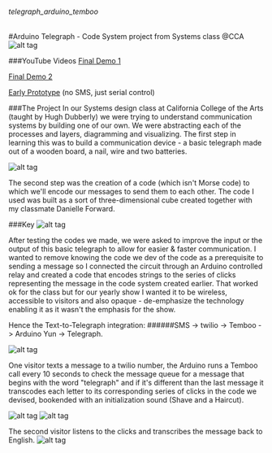 ###### telegraph_arduino_temboo
#Arduino Telegraph - Code System project from Systems class @CCA
![alt tag](https://s3-us-west-1.amazonaws.com/systems-noam/images/systems/IMG_0020.JPG)

###YouTube Videos
[Final Demo 1](https://youtu.be/Q5agbIDerKQ)

[Final Demo 2](https://youtu.be/oKgJvz0VeJY)

[Early Prototype](https://youtu.be/BHRiO0pCflk) (no SMS, just serial control)


###The Project
In our Systems design class at California College of the Arts (taught by Hugh Dubberly) we were trying to understand communication systems by building one of our own. We were abstracting each of the processes and layers, diagramming and visualizing.
The first step in learning this was to build a communication device - a basic telegraph made out of a wooden board, a nail, wire and two batteries. 

![alt tag](https://s3-us-west-1.amazonaws.com/systems-noam/images/systems/IMG_8545.jpg)

The second step was the creation of a code (which isn't Morse code) to which we'll encode our messages to send them to each other. The code I used was built as a sort of three-dimensional cube created together with my classmate Danielle Forward. 

###Key
![alt tag](https://s3-us-west-1.amazonaws.com/systems-noam/images/systems/Revised_Code_Danielle_Noam.png)

After testing the codes we made, we were asked to improve the input or the output of this basic telegraph to allow for easier & faster communication.
I wanted to remove knowing the code we dev of the code as a prerequisite to sending a message so I connected the circuit through an Arduino controlled relay and created a code that encodes strings to the series of clicks representing the message in the code system created earlier.
That worked ok for the class but for our yearly show I wanted it to be wireless, accessible to visitors and also opaque - de-emphasize the technology enabling it as it wasn't the emphasis for the show.

Hence the Text-to-Telegraph integration:
######SMS -> twilio -> Temboo -> Arduino Yun ->  Telegraph.

![alt tag](https://s3-us-west-1.amazonaws.com/systems-noam/images/systems/IMG_0020.JPG)


One visitor texts a message to a twilio number, the Arduino runs a Temboo call every 10 seconds to check the message queue for a message that begins with the word "telegraph" and if it's different than the last message it transcodes each letter to its corresponding series of clicks in the code we devised, bookended with an initialization sound (Shave and a Haircut).


![alt tag](https://s3-us-west-1.amazonaws.com/systems-noam/images/systems/IMG_0187.JPG)
![alt tag](https://s3-us-west-1.amazonaws.com/systems-noam/images/systems/vlcsnap-00002.jpg)

The second visitor listens to the clicks and transcribes the message back to English.
![alt tag](https://s3-us-west-1.amazonaws.com/systems-noam/images/systems/IMG_0167.JPG)






